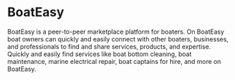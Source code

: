 # BoatEasy
BoatEasy is a peer-to-peer marketplace platform for boaters.
On BoatEasy boat owners can quickly and easily connect with other boaters, businesses, and professionals to find and share services, products, and expertise.
Quickly and easily find services like boat bottom cleaning, boat maintenance, marine electrical repair, boat captains for hire, and more on BoatEasy.

